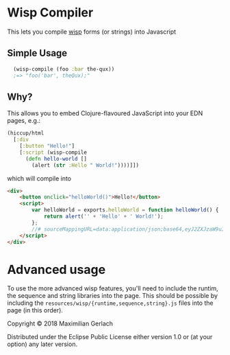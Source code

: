 # Wisp Compiler

This lets you compile [wisp](https://gozala.github.io/wisp/) forms (or strings) into Javascript

## Simple Usage
```clojure
  (wisp-compile (foo :bar the-qux))
  ;=> "foo('bar', theQux);"
```

## Why?
This allows you to embed Clojure-flavoured JavaScript into your EDN pages, e.g.:

```clojure
(hiccup/html
  [:div
    [:button "Hello!"]
    [:script (wisp-compile
      (defn hello-world []
        (alert (str :Hello " World!"))))]])
```

which will compile into
```html
<div>
    <button onclick="helloWorld()">Hello!</button>
    <script>
        var helloWorld = exports.helloWorld = function helloWorld() {
            return alert('' + 'Hello' + ' World!');
        };
        //# sourceMappingURL=data:application/json;base64,eyJ2ZXJzaW9uIjozLCJzb3VyY2VzIjpbImFub255bW91cy53aXNwIl0sIm5hbWVzIjpbImhlbGxvV29ybGQiLCJleHBvcnRzIiwiYWxlcnQiXSwibWFwcGluZ3MiOiJBQUFBLElBQU1BLFVBQUEsR0FBQUMsT0FBQSxDQUFBRCxVQUFBLEdBQU4sU0FBTUEsVUFBTixHQUFxQjtBQUFBLGVBQUNFLEtBQUQsQyxZQUFPLEdBQVksU0FBbkI7QUFBQSxLQUFyQiIsInNvdXJjZXNDb250ZW50IjpbIihkZWZuIGhlbGxvLXdvcmxkIFtdIChhbGVydCAoc3RyIDpIZWxsbyBcIiBXb3JsZCFcIikpKSJdfQ==
    </script>
</div>
```

# Advanced usage
To use the more advanced wisp features, you'll need to include the runtim, the sequence and string libraries into the page. This should be possible by including the `resources/wisp/{runtime,sequence,string}.js` files into the page (in this order).


Copyright © 2018 Maximilian Gerlach

Distributed under the Eclipse Public License either version 1.0 or (at
your option) any later version.
